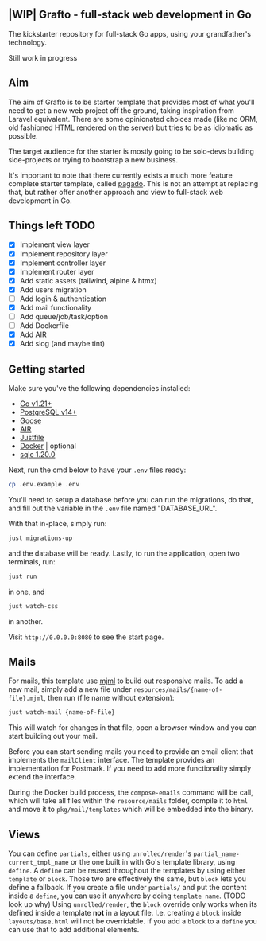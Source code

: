 ## |WIP| Grafto - full-stack web development in Go
The kickstarter repository for full-stack Go apps, using your grandfather's technology.

Still work in progress

## Aim

The aim of Grafto is to be starter template that provides most of what you'll need to get a new web project off the 
ground, taking inspiration from Laravel equivalent. There are some opinionated choices made (like no ORM, old fashioned 
HTML rendered on the server) but tries to be as idiomatic as possible.

The target audience for the starter is mostly going to be solo-devs building side-projects or trying to bootstrap a 
new business.

It's important to note that there currently exists a much more feature complete starter template, called [pagado](https://github.com/mikestefanello/pagoda).
This is not an attempt at replacing that, but rather offer another approach and view to full-stack web development
in Go.

## Things left TODO
- [X] Implement view layer
- [X] Implement repository layer
- [X] Implement controller layer
- [X] Implement router layer
- [X] Add static assets (tailwind, alpine & htmx)
- [X] Add users migration
- [ ] Add login & authentication
- [X] Add mail functionality
- [ ] Add queue/job/task/option
- [ ] Add Dockerfile
- [X] Add AIR
- [X] Add slog (and maybe tint)

## Getting started

Make sure you've the following dependencies installed:
- [Go v1.21+](https://golang.org/doc/install)
- [PostgreSQL v14+](https://www.postgresql.org/download/)
- [Goose](https://github.com/pressly/goose)
- [AIR](https://github.com/cosmtrek/air)
- [Justfile](https://github.com/casey/just)
- [Docker](https://docs.docker.com/get-docker/) | optional
- [sqlc 1.20.0](https://github.com/kyleconroy/sqlc)

Next, run the cmd below to have your `.env` files ready:
```bash
cp .env.example .env
```

You'll need to setup a database before you can run the migrations, do that, and fill out the variable in the `.env` file
named "DATABASE_URL".

With that in-place, simply run:
```bash 
just migrations-up
``` 
and the database will be ready. Lastly, to run the application, open two terminals, run:
```bash 
just run
```
in one, and
```bash 
just watch-css
``` 
in another.

Visit `http://0.0.0.0:8080` to see the start page.


## Mails

For mails, this template use [mjml](https://documentation.mjml.io/) to build out responsive mails. To add a new mail,
simply add a new file under `resources/mails/{name-of-file}.mjml`, then run (file name without extension):
```bash
just watch-mail {name-of-file}
```

This will watch for changes in that file, open a browser window and you can start building out your mail.

Before you can start sending mails you need to provide an email client that implements the `mailClient` interface. The
template provides an implementation for Postmark. If you need to add more functionality simply extend the interface.

During the Docker build process, the `compose-emails` command will be call, which will take all files within the
`resource/mails` folder, compile it to `html` and move it to `pkg/mail/templates` which will be embedded into the
binary.

## Views

You can define `partials`, either using `unrolled/render`'s `partial_name-current_tmpl_name` or the one built in with
Go's template library, using `define`. A `define` can be reused throughout the templates by using either `template` or
`block`. Those two are effectively the same, but `block` lets you define a fallback. If you create a file under `partials/`
and put the content inside a `define`, you can use it anywhere by doing `template name`. (TODO look up why) Using 
`unrolled/render`, the `block` override only works when its defined inside a template __not__ in a layout file. I.e.
creating a `block` inside `layouts/base.html` will not be overridable. If you add a `block` to a `define` you can use 
that to add additional elements.
